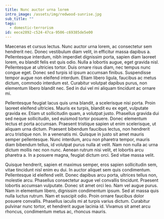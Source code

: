 ```yaml
---
title: Nunc auctor urna lorem
intro_image: /assets/img/redwood-sunrise.jpg
sub_title: ""
tags:
  - domestic-terrorism
id: eece2892-c524-47ca-9506-c69385de5e00
---
```

Maecenas et cursus lectus. Nunc auctor urna lorem, ac consectetur sem hendrerit nec. Donec vestibulum diam velit, in efficitur massa dapibus a. Pellentesque interdum, nibh imperdiet dignissim porta, sapien diam laoreet lorem, eu blandit felis est quis odio. Nulla a lobortis augue, eget gravida nisl. Pellentesque at ultricies tortor. Duis ornare risus diam, nec tempus nunc congue eget. Donec sed turpis id ipsum accumsan finibus. Suspendisse tempor augue non eleifend interdum. Etiam libero ligula, faucibus ac metus dictum, commodo interdum est. Curabitur volutpat dapibus purus, non elementum libero blandit nec. Sed in dui vel mi aliquam tincidunt ac ornare mi.

Pellentesque feugiat lacus quis urna blandit, a scelerisque nisi porta. Proin laoreet eleifend ultricies. Mauris ex turpis, blandit eu ex eget, vulputate gravida ex. Etiam ut sollicitudin quam, a volutpat justo. Phasellus gravida dui sed neque sollicitudin, sed euismod tortor posuere. Donec elementum lectus et porta accumsan. Praesent tristique sapien ut enim scelerisque, ut aliquam urna dictum. Praesent bibendum faucibus lectus, non hendrerit arcu tristique non. In a venenatis mi. Quisque in justo sit amet mauris semper pellentesque. Nunc interdum, arcu non pharetra tempor, mauris diam bibendum tellus, id volutpat purus nulla at velit. Nam non nulla ac urna dictum mollis nec non nunc. Aenean rutrum nisi velit, et lobortis arcu pharetra a. In a posuere magna, feugiat dictum orci. Sed vitae massa velit.

Quisque hendrerit, sapien et maximus semper, eros sapien sollicitudin sem, vitae tincidunt nisl enim eu dui. In auctor aliquet sem quis condimentum. Pellentesque id eleifend velit. Donec dapibus arcu porta, ultrices tellus non, molestie arcu. Phasellus consectetur augue vel convallis tincidunt. Praesent lobortis accumsan vulputate. Donec sit amet orci leo. Nam vel augue purus. Nam in elementum libero, dignissim condimentum ipsum. Sed at massa quis nulla luctus rutrum. Nam et suscipit odio. Proin ornare faucibus dolor posuere convallis. Phasellus iaculis mi at turpis varius dictum. Curabitur pulvinar nunc tortor, et hendrerit augue lacinia id. Vivamus sit amet arcu rhoncus, condimentum metus ac, rhoncus mauris.